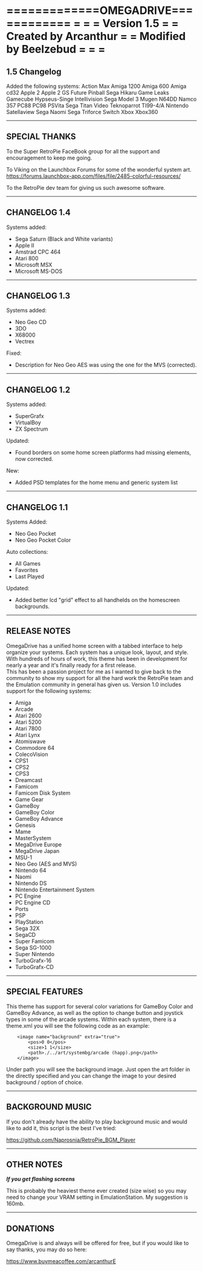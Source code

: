 

=============OMEGADRIVE============
=			  	  				  =
=           Version 1.5           =
=       Created by Arcanthur      =
=	Modified by Beelzebud	  =
=				  				  =
===================================

1.5 Changelog
-----------------------------------
Added the following systems:
Action Max
Amiga 1200
Amiga 600
Amiga cd32
Apple 2
Apple 2 GS
Future Pinball
Sega Hikaru
Game Leaks
Gamecube
Hypseus-Singe
Intellivision
Sega Model 3
Mugen
N64DD
Namco 357
PC88
PC98
PSVita
Sega Titan Video
Teknoparrot
TI99-4/A
Nintendo Satellaview
Sega Naomi
Sega Triforce
Switch
Xbox
Xbox360



-----------------------------------
SPECIAL THANKS
-----------------------------------

To the Super RetroPie FaceBook group for all the support and encouragement to keep me going.

To Viking on the Launchbox Forums for some of the wonderful system art.
https://forums.launchbox-app.com/files/file/2485-colorful-resources/

To the RetroPie dev team for giving us such awesome software.

-----------------------------------
CHANGELOG 1.4
-----------------------------------

Systems added:

- Sega Saturn (Black and White variants)
- Apple II
- Amstrad CPC 464
- Atari 800
- Microsoft MSX
- Microsoft MS-DOS


-----------------------------------
CHANGELOG 1.3
-----------------------------------

Systems added:

- Neo Geo CD
- 3DO
- X68000
- Vectrex

Fixed:

- Description for Neo Geo AES was using the one for the MVS (corrected).

-----------------------------------
CHANGELOG 1.2
-----------------------------------

Systems added:

- SuperGrafx
- VirtualBoy
- ZX Spectrum

Updated:

- Found borders on some home screen platforms had missing elements, now corrected.

New:

- Added PSD templates for the home menu and generic system list

-----------------------------------
CHANGELOG 1.1
-----------------------------------

Systems Added:

- Neo Geo Pocket
- Neo Geo Pocket Color

Auto collections:
- All Games
- Favorites
- Last Played

Updated:
- Added better lcd "grid" effect to all handhelds on the homescreen backgrounds.

-----------------------------------
RELEASE NOTES
-----------------------------------

OmegaDrive has a unified home screen with a tabbed interface to help organize your systems.  Each system has a unique look, layout, and style.
With hundreds of hours of work, this theme has been in development for nearly a year and it's finally ready for a first release.  
This has been a passion project for me as I wanted to give back to the community to show my support for all the hard work 
the RetroPie team and the Emulation community in general has given us.  Version 1.0 includes support for the following systems:

- Amiga
- Arcade
- Atari 2600
- Atari 5200
- Atari 7800
- Atari Lynx
- Atomiswave
- Commodore 64
- ColecoVision
- CPS1
- CPS2
- CPS3
- Dreamcast
- Famicom
- Famicom Disk System
- Game Gear
- GameBoy
- GameBoy Color
- GameBoy Advance
- Genesis
- Mame
- MasterSystem
- MegaDrive Europe
- MegaDrive Japan
- MSU-1
- Neo Geo (AES and MVS)
- Nintendo 64
- Naomi
- Nintendo DS
- Nintendo Entertainment System
- PC Engine
- PC Engine CD
- Ports
- PSP
- PlayStation
- Sega 32X
- SegaCD
- Super Famicom
- Sega SG-1000
- Super Nintendo
- TurboGrafx-16
- TurboGrafx-CD 

-----------------------------------
SPECIAL FEATURES
-----------------------------------

This theme has support for several color variations for GameBoy Color and GameBoy Advance, as
well as the option to change button and joystick types in some of the arcade systems.  Within each system,
there is a theme.xml you will see the following code as an example:

		<image name="background" extra="true">
			<pos>0 0</pos>
			<size>1 1</size>
			<path>./../art/systembg/arcade (happ).png</path>
		</image>

Under path you will see the background image.  Just open the art folder in the directly specified and you can
change the image to your desired background / option of choice.

-----------------------------------
BACKGROUND MUSIC
-----------------------------------

If you don't already have the ability to play background music and would like to add it, this script is the best I've tried:

https://github.com/Naprosnia/RetroPie_BGM_Player

-----------------------------------
OTHER NOTES
-----------------------------------

***If you get flashing screens***

This is probably the heaviest theme ever created (size wise) so you may need to change your VRAM setting in EmulationStation.
My suggestion is 160mb.

-----------------------------------
DONATIONS
-----------------------------------

OmegaDrive is and always will be offered for free, but if you would like to say thanks, you may do so here:

https://www.buymeacoffee.com/arcanthurE
